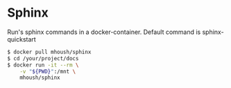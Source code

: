 Sphinx
=====

Run's sphinx commands in a docker-container.  Default command is sphinx-quickstart

```bash
$ docker pull mhoush/sphinx
$ cd /your/project/docs
$ docker run -it --rm \
    -v "${PWD}":/mnt \
    mhoush/sphinx
```
